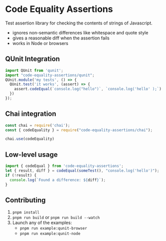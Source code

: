# Code Equality Assertions

Test assertion library for checking the contents of strings of Javascript.
 
 - ignores non-semantic differences like whitespace and quote style
 - gives a reasonable diff when the assertion fails
 - works in Node or browsers

## QUnit Integration 

```js
import QUnit from 'qunit';
import "code-equality-assertions/qunit";
QUnit.module('my tests', () => {
  QUnit.test('it works', (assert) => {
    assert.codeEqual(`console.log("hello")`, `console.log('hello' );`)
  })
});
```

## Chai integration

```js
const chai = require('chai');
const { codeEquality } = require("code-equality-assertions/chai");

chai.use(codeEquality)
```

## Low-level usage

```js
import { codeEqual } from 'code-equality-assertions';
let { result, diff } = codeEqual(someTest(), "console.log('hello')");
if (!result) {
  console.log(`Found a difference: ${diff}`);
}
```


## Contributing

1. `pnpm install`
2. `pnpm run build` or `pnpm run build --watch`
3. Launch any of the examples:
    - `pnpm run example:qunit-browser`
    - `pnpm run example:qunit-node`